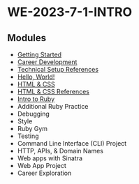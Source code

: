 # WE-2023-7-1-INTRO

## Modules
- [Getting Started](./getting-started.md)
- [Career Development](./career-development.md)
- [Technical Setup References](./technical-setup-references.md)
- [Hello, World!](./hello-world.md)
- [HTML & CSS](./html-&-css.md)
- [HTML & CSS References](./html-&-css-references.md)
- [Intro to Ruby](./intro-to-ruby.md)
- Additional Ruby Practice
- Debugging
- Style
- Ruby Gym
- Testing
- Command Line Interface (CLI) Project
- HTTP, APIs, & Domain Names
- Web apps with Sinatra
- Web App Project
- Career Exploration
